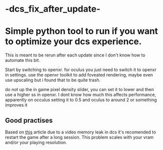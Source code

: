 # -dcs_fix_after_update-

# Simple python tool to run if you want to optimize your dcs experience.

This is meant to be rerun after each update since I don't know how to automate this bit.

Start by switching to openxr. 
for oculus you just need to switch it to openxr in settings.
use the openxr toolkit to add foveated rendering, maybe even use upscaling but i found that to be quite trash.

do not up the in game pixel density slider, you can set it to lower and then use a higher ss in openxr.
I dont know how much this affects performance, apparently on occulus setting it to 0.5 and oculus to around 2 or something improves it

## Good practises

Based on [this](https://forum.dcs.world/topic/246767-more-vram-helps-a-lot-with-dcs-vr-performance) article due to a video memory leak in dcs it's recomended to restart the game after a long session. This problem scales with your vram and/or your playing resolution.
